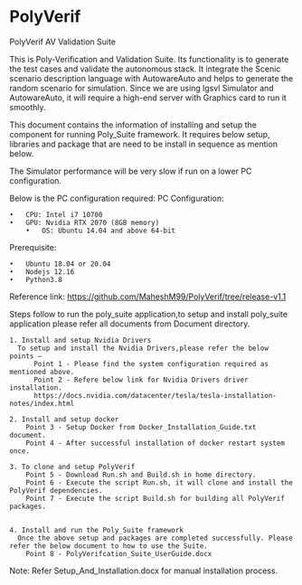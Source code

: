 # PolyVerif

PolyVerif AV Validation Suite

This is Poly-Verification and Validation Suite. Its functionality is to generate the test cases and validate the autonomous stack.
It integrate the Scenic scenario description language with AutowareAuto and helps to generate the random scenario for simulation.
Since we are using lgsvl Simulator and AutowareAuto, it will require a high-end server with Graphics card to run it smoothly. 

This document contains the information of installing and setup the component for running Poly_Suite framework. It requires below setup, libraries and package that are need to be install in sequence as mention below.

The Simulator performance will be very slow if run on a lower PC configuration.

Below is the PC configuration required:
	PC Configuration:
	
  	•	CPU: Intel i7 10700
   	•	GPU: Nvidia RTX 2070 (8GB memory)
        •	OS: Ubuntu 14.04 and above 64-bit
    
  Prerequisite: 
	
    •	Ubuntu 18.04 or 20.04
    •	Nodejs 12.16
    •	Python3.8 

  Reference link:  https://github.com/MaheshM99/PolyVerif/tree/release-v1.1

Steps follow to run the poly_suite application,to setup and install poly_suite application please refer all documents from Document directory.

	
    1. Install and setup Nvidia Drivers 
      To setup and install the Nvidia Drivers,please refer the below points –
          Point 1 - Please find the system configuration required as mentioned above.
          Point 2 - Refere below link for Nvidia Drivers driver installation.
          https://docs.nvidia.com/datacenter/tesla/tesla-installation-notes/index.html

    2. Install and setup docker 
        Point 3 - Setup Docker from Docker_Installation_Guide.txt document.
        Point 4 - After successful installation of docker restart system once.

    3. To clone and setup PolyVerif 
        Point 5 - Download Run.sh and Build.sh in home directory.
        Point 6 - Execute the script Run.sh, it will clone and install the PolyVerif dependencies.
        Point 7 - Execute the script Build.sh for building all PolyVerif packages.


    4. Install and run the Poly_Suite framework
      Once the above setup and packages are completed successfully. Please refer the below document to how to use the Suite.
        Point 8 - PolyVerifcation_Suite_UserGuide.docx


Note: Refer Setup_And_Installation.docx for manual installation process.


